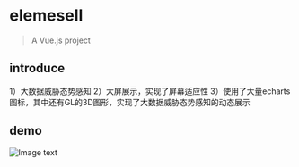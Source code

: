 # elemesell

> A Vue.js project
## introduce
1）大数据威胁态势感知
2）大屏展示，实现了屏幕适应性
3）使用了大量echarts图标，其中还有GL的3D图形，实现了大数据威胁态势感知的动态展示

## demo
![Image text](https://github.com/yanglujie/safetrend-echarts-/raw/master/images/1.png)


